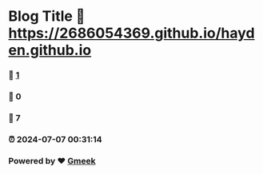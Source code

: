 # Blog Title :link: https://2686054369.github.io/hayden.github.io 
### :page_facing_up: [1](https://2686054369.github.io/hayden.github.io/tag.html) 
### :speech_balloon: 0 
### :hibiscus: 7 
### :alarm_clock: 2024-07-07 00:31:14 
### Powered by :heart: [Gmeek](https://github.com/Meekdai/Gmeek)
